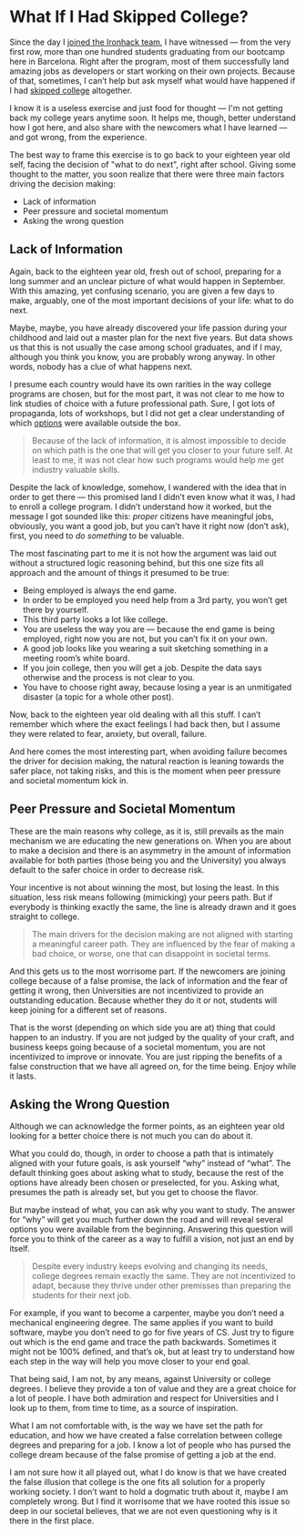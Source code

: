 # What If I Had Skipped College?
Since the day I [joined the Ironhack team](https://collado.io/blog/2013/9/8/the-industrial-engineer), I have witnessed — from the very first row, more than one hundred students graduating from our bootcamp here in Barcelona. Right after the program, most of them successfully land amazing jobs as developers or start working on their own projects. Because of that, sometimes, I can’t help but ask myself what would have happened if I had [skipped college](https://collado.io/blog/2015/10/22/wecode) altogether.

I know it is a useless exercise and just food for thought — I'm not getting back my college years anytime soon. It helps me, though, better understand how I got here, and also share with the newcomers what I have learned — and got wrong, from the experience.

The best way to frame this exercise is to go back to your eighteen year old self, facing the decision of "what to do next", right after school. Giving some thought to the matter, you soon realize that there were three main factors driving the decision making:

*   Lack of information
*   Peer pressure and societal momentum
*   Asking the wrong question


## Lack of Information
Again, back to the eighteen year old, fresh out of school, preparing for a long summer and an unclear picture of what would happen in September. With this amazing, yet confusing scenario, you are given a few days to make, arguably, one of the most important decisions of your life: what to do next.

Maybe, maybe, you have already discovered your life passion during your childhood and laid out a master plan for the next five years. But data shows us that this is not usually the case among school graduates, and if I may, although you think you know, you are probably wrong anyway. In other words, nobody has a clue of what happens next.

I presume each country would have its own rarities in the way college programs are chosen, but for the most part, it was not clear to me how to link studies of choice with a future professional path. Sure, I got lots of propaganda, lots of workshops, but I did not get a clear understanding of which [options](http://collado.io/blog/2016/3/30/the-ironhack-experience) were available outside the box.

> Because of the lack of information, it is almost impossible to decide on which path is the one that will get you closer to your future self. At least to me, it was not clear how such programs would help me get industry valuable skills.

Despite the lack of knowledge, somehow, I wandered with the idea that in order to get there — this promised land I didn’t even know what it was, I had to enroll a college program. I didn’t understand how it worked, but the message I got sounded like this: *proper* citizens have meaningful jobs, obviously, you want a good job, but you can’t have it right now (don’t ask), first, you need to *do something* to be valuable.

The most fascinating part to me it is not how the argument was laid out without a structured logic reasoning behind, but this one size fits all approach and the amount of things it presumed to be true:

*   Being employed is always the end game.
*   In order to be employed you need help from a 3rd party, you won’t get there by yourself.
*   This third party looks a lot like college.
*   You are useless the way you are — because the end game is being employed, right now you are not, but you can’t fix it on your own.
*   A good job looks like you wearing a suit sketching something in a meeting room’s white board.
*   If you join college, then you will get a job. Despite the data says otherwise and the process is not clear to you.
*   You have to choose right away, because losing a year is an unmitigated disaster (a topic for a whole other post).

Now, back to the eighteen year old dealing with all this stuff. I can’t remember which where the exact feelings I had back then, but I assume they were related to fear, anxiety, but overall, failure.

And here comes the most interesting part, when avoiding failure becomes the driver for decision making, the natural reaction is leaning towards the safer place, not taking risks, and this is the moment when peer pressure and societal momentum kick in.


## Peer Pressure and Societal Momentum
These are the main reasons why college, as it is, still prevails as the main mechanism we are educating the new generations on. When you are about to make a decision and there is an asymmetry in the amount of information available for both parties (those being you and the University) you always default to the safer choice in order to decrease risk.

Your incentive is not about winning the most, but losing the least. In this situation, less risk means following (mimicking) your peers path. But if everybody is thinking exactly the same, the line is already drawn and it goes straight to college.

> The main drivers for the decision making are not aligned with starting a meaningful career path. They are influenced by the fear of making a bad choice, or worse, one that can disappoint in societal terms.  

And this gets us to the most worrisome part. If the newcomers are joining college because of a false promise, the lack of information and the fear of getting it wrong, then Universities are not incentivized to provide an outstanding education. Because whether they do it or not, students will keep joining for a different set of reasons.

That is the worst (depending on which side you are at) thing that could happen to an industry. If you are not judged by the quality of your craft, and business keeps going because of a societal momentum, you are not incentivized to improve or innovate. You are just ripping the benefits of a false construction that we have all agreed on, for the time being. Enjoy while it lasts.


## Asking the Wrong Question
Although we can acknowledge the former points, as an eighteen year old looking for a better choice there is not much you can do about it.

What you could do, though, in order to choose a path that is intimately aligned with your future goals, is ask yourself “why” instead of “what”. The default thinking goes about asking what to study, because the rest of the options have already been chosen or preselected, for you. Asking what, presumes the path is already set, but you get to choose the flavor.

But maybe instead of what, you can ask why you want to study. The answer for “why” will get you much further down the road and will reveal several options you were available from the beginning. Answering this question will force you to think of the career as a way to fulfill a vision, not just an end by itself.

> Despite every industry keeps evolving and changing its needs, college degrees remain exactly the same. They are not incentivized to adapt, because they thrive under other premisses than preparing the students for their next job.  

For example, if you want to become a carpenter, maybe you don’t need a mechanical engineering degree. The same applies if you want to build software, maybe you don’t need to go for five years of CS. Just try to figure out which is the end game and trace the path backwards. Sometimes it might not be 100% defined, and that’s ok, but at least try to understand how each step in the way will help you move closer to your end goal.

That being said, I am not, by any means, against University or college degrees. I believe they provide a ton of value and they are a great choice for a lot of people. I have both admiration and respect for Universities and I look up to them, from time to time, as a source of inspiration.

What I am not comfortable with, is the way we have set the path for education, and how we have created a false correlation between college degrees and preparing for a job. I know a lot of people who has pursed the college dream because of the false promise of getting a job at the end.

I am not sure how it all played out, what I do know is that we have created the false illusion that college is the one fits all solution for a properly working society. I don’t want to hold a dogmatic truth about it, maybe I am completely wrong. But I find it worrisome that we have rooted this issue so deep in our societal believes, that we are not even questioning why is it there in the first place.

